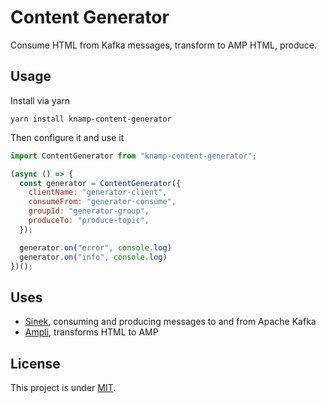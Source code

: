# Content Generator

Consume HTML from Kafka messages, transform to AMP HTML, produce.

## Usage

Install via yarn

    yarn install knamp-content-generator

Then configure it and use it

```javascript
import ContentGenerator from "knamp-content-generator";

(async () => {
  const generator = ContentGenerator({
    clientName: "generator-client",
    consumeFrom: "generator-consume",
    groupId: "generator-group",
    produceTo: "produce-topic",
  });

  generator.on("error", console.log)
  generator.on("info", console.log)
})();
```

## Uses

* [Sinek](https://github.com/nodefluent/node-sinek), consuming and producing messages to and from Apache Kafka
* [Ampli](https://github.com/knamp/ampli), transforms HTML to AMP

## License

This project is under [MIT](./LICENSE).
